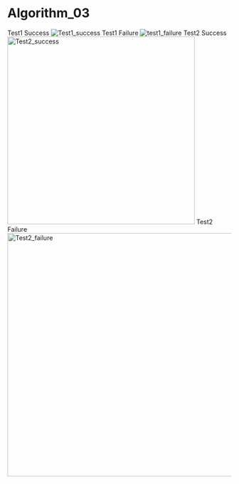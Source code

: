 # Algorithm_03
Test1 Success   ![Test1_success](https://user-images.githubusercontent.com/66001867/83005022-4a6efb00-a04b-11ea-9a63-6d68ca88b91d.png)
Test1 Failure   ![test1_failure](https://user-images.githubusercontent.com/66001867/83004534-c0bf2d80-a04a-11ea-9931-48fbbc741f47.PNG)
   Test2 Success   <img width="421" alt="Test2_success" src="https://user-images.githubusercontent.com/66001867/83005688-15af7380-a04c-11ea-8c55-5206c5619cc7.PNG">
   Test2 Failure   <img width="546" alt="Test2_failure" src="https://user-images.githubusercontent.com/66001867/83005589-f284c400-a04b-11ea-818e-06aebfb27e9a.PNG">
